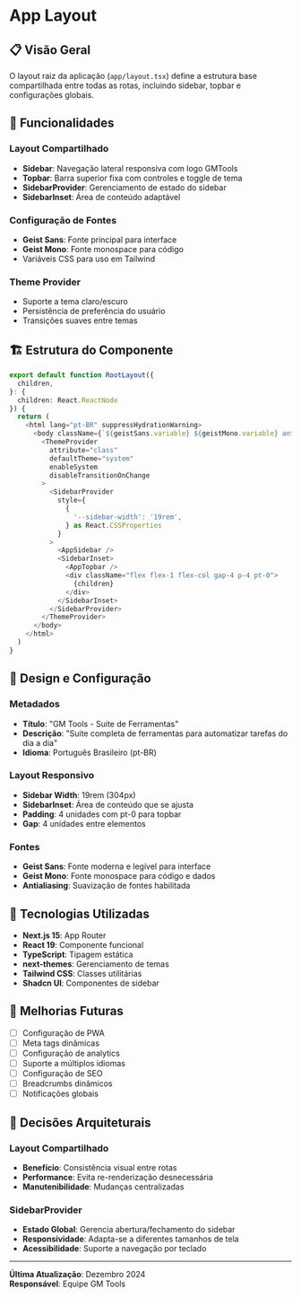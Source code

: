 # App Layout

## 📋 Visão Geral

O layout raiz da aplicação (`app/layout.tsx`) define a estrutura base compartilhada entre todas as rotas, incluindo sidebar, topbar e configurações globais.

## 🎯 Funcionalidades

### Layout Compartilhado
- **Sidebar**: Navegação lateral responsiva com logo GMTools
- **Topbar**: Barra superior fixa com controles e toggle de tema
- **SidebarProvider**: Gerenciamento de estado do sidebar
- **SidebarInset**: Área de conteúdo adaptável

### Configuração de Fontes
- **Geist Sans**: Fonte principal para interface
- **Geist Mono**: Fonte monospace para código
- Variáveis CSS para uso em Tailwind

### Theme Provider
- Suporte a tema claro/escuro
- Persistência de preferência do usuário
- Transições suaves entre temas

## 🏗️ Estrutura do Componente

```typescript
export default function RootLayout({
  children,
}: {
  children: React.ReactNode
}) {
  return (
    <html lang="pt-BR" suppressHydrationWarning>
      <body className={`${geistSans.variable} ${geistMono.variable} antialiased`}>
        <ThemeProvider
          attribute="class"
          defaultTheme="system"
          enableSystem
          disableTransitionOnChange
        >
          <SidebarProvider
            style={
              {
                '--sidebar-width': '19rem',
              } as React.CSSProperties
            }
          >
            <AppSidebar />
            <SidebarInset>
              <AppTopbar />
              <div className="flex flex-1 flex-col gap-4 p-4 pt-0">
                {children}
              </div>
            </SidebarInset>
          </SidebarProvider>
        </ThemeProvider>
      </body>
    </html>
  )
}
```

## 🎨 Design e Configuração

### Metadados
- **Título**: "GM Tools - Suite de Ferramentas"
- **Descrição**: "Suite completa de ferramentas para automatizar tarefas do dia a dia"
- **Idioma**: Português Brasileiro (pt-BR)

### Layout Responsivo
- **Sidebar Width**: 19rem (304px)
- **SidebarInset**: Área de conteúdo que se ajusta
- **Padding**: 4 unidades com pt-0 para topbar
- **Gap**: 4 unidades entre elementos

### Fontes
- **Geist Sans**: Fonte moderna e legível para interface
- **Geist Mono**: Fonte monospace para código e dados
- **Antialiasing**: Suavização de fontes habilitada

## 🔧 Tecnologias Utilizadas

- **Next.js 15**: App Router
- **React 19**: Componente funcional
- **TypeScript**: Tipagem estática
- **next-themes**: Gerenciamento de temas
- **Tailwind CSS**: Classes utilitárias
- **Shadcn UI**: Componentes de sidebar

## 🚀 Melhorias Futuras

- [ ] Configuração de PWA
- [ ] Meta tags dinâmicas
- [ ] Configuração de analytics
- [ ] Suporte a múltiplos idiomas
- [ ] Configuração de SEO
- [ ] Breadcrumbs dinâmicos
- [ ] Notificações globais

## 📝 Decisões Arquiteturais

### Layout Compartilhado
- **Benefício**: Consistência visual entre rotas
- **Performance**: Evita re-renderização desnecessária
- **Manutenibilidade**: Mudanças centralizadas

### SidebarProvider
- **Estado Global**: Gerencia abertura/fechamento do sidebar
- **Responsividade**: Adapta-se a diferentes tamanhos de tela
- **Acessibilidade**: Suporte a navegação por teclado

---

**Última Atualização**: Dezembro 2024  
**Responsável**: Equipe GM Tools